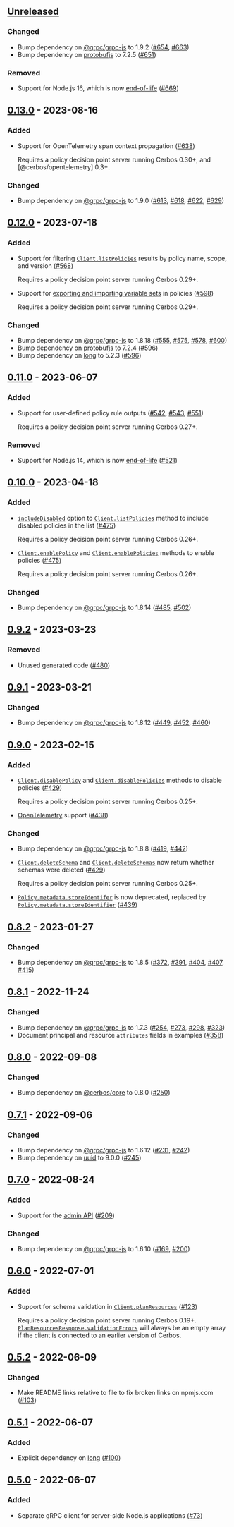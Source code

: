 ## [Unreleased]

### Changed

- Bump dependency on [@grpc/grpc-js](https://github.com/grpc/grpc-node) to 1.9.2 ([#654](https://github.com/cerbos/cerbos-sdk-javascript/pull/654), [#663](https://github.com/cerbos/cerbos-sdk-javascript/pull/663))
- Bump dependency on [protobufjs](https://github.com/protobufjs/protobuf.js) to 7.2.5 ([#651](https://github.com/cerbos/cerbos-sdk-javascript/pull/651))

### Removed

- Support for Node.js 16, which is now [end-of-life](https://github.com/nodejs/release#end-of-life-releases) ([#669](https://github.com/cerbos/cerbos-sdk-javascript/pull/669))

## [0.13.0] - 2023-08-16

### Added

- Support for OpenTelemetry span context propagation ([#638](https://github.com/cerbos/cerbos-sdk-javascript/pull/638))

  Requires a policy decision point server running Cerbos 0.30+, and [@cerbos/opentelemetry] 0.3+.

### Changed

- Bump dependency on [@grpc/grpc-js](https://github.com/grpc/grpc-node) to 1.9.0 ([#613](https://github.com/cerbos/cerbos-sdk-javascript/pull/613), [#618](https://github.com/cerbos/cerbos-sdk-javascript/pull/618), [#622](https://github.com/cerbos/cerbos-sdk-javascript/pull/622), [#629](https://github.com/cerbos/cerbos-sdk-javascript/pull/629))

## [0.12.0] - 2023-07-18

### Added

- Support for filtering [`Client.listPolicies`](../../docs/core.client.listpolicies.md) results by policy name, scope, and version ([#568](https://github.com/cerbos/cerbos-sdk-javascript/pull/568))

  Requires a policy decision point server running Cerbos 0.29+.

- Support for [exporting and importing variable sets](https://docs.cerbos.dev/cerbos/latest/policies/variables.html) in policies ([#598](https://github.com/cerbos/cerbos-sdk-javascript/pull/598))

  Requires a policy decision point server running Cerbos 0.29+.

### Changed

- Bump dependency on [@grpc/grpc-js](https://github.com/grpc/grpc-node) to 1.8.18 ([#555](https://github.com/cerbos/cerbos-sdk-javascript/pull/555), [#575](https://github.com/cerbos/cerbos-sdk-javascript/pull/575), [#578](https://github.com/cerbos/cerbos-sdk-javascript/pull/578), [#600](https://github.com/cerbos/cerbos-sdk-javascript/pull/600))
- Bump dependency on [protobufjs](https://github.com/protobufjs/protobuf.js) to 7.2.4 ([#596](https://github.com/cerbos/cerbos-sdk-javascript/pull/596))
- Bump dependency on [long](https://github.com/dcodeIO/long.js) to 5.2.3 ([#596](https://github.com/cerbos/cerbos-sdk-javascript/pull/596))

## [0.11.0] - 2023-06-07

### Added

- Support for user-defined policy rule outputs ([#542](https://github.com/cerbos/cerbos-sdk-javascript/pull/542), [#543](https://github.com/cerbos/cerbos-sdk-javascript/pull/543), [#551](https://github.com/cerbos/cerbos-sdk-javascript/pull/551))

  Requires a policy decision point server running Cerbos 0.27+.

### Removed

- Support for Node.js 14, which is now [end-of-life](https://github.com/nodejs/release#end-of-life-releases) ([#521](https://github.com/cerbos/cerbos-sdk-javascript/pull/521))

## [0.10.0] - 2023-04-18

### Added

- [`includeDisabled`](../../docs/core.listpoliciesrequest.includedisabled.md) option to [`Client.listPolicies`](../../docs/core.client.listpolicies.md) method to include disabled policies in the list ([#475](https://github.com/cerbos/cerbos-sdk-javascript/pull/475))

  Requires a policy decision point server running Cerbos 0.26+.

- [`Client.enablePolicy`](../../docs/core.client.enablepolicy.md) and [`Client.enablePolicies`](../../docs/core.client.enablepolicies.md) methods to enable policies ([#475](https://github.com/cerbos/cerbos-sdk-javascript/pull/475))

  Requires a policy decision point server running Cerbos 0.26+.

### Changed

- Bump dependency on [@grpc/grpc-js](https://github.com/grpc/grpc-node) to 1.8.14 ([#485](https://github.com/cerbos/cerbos-sdk-javascript/pull/485), [#502](https://github.com/cerbos/cerbos-sdk-javascript/pull/502))

## [0.9.2] - 2023-03-23

### Removed

- Unused generated code ([#480](https://github.com/cerbos/cerbos-sdk-javascript/pull/480))

## [0.9.1] - 2023-03-21

### Changed

- Bump dependency on [@grpc/grpc-js](https://github.com/grpc/grpc-node) to 1.8.12 ([#449](https://github.com/cerbos/cerbos-sdk-javascript/pull/449), [#452](https://github.com/cerbos/cerbos-sdk-javascript/pull/452), [#460](https://github.com/cerbos/cerbos-sdk-javascript/pull/460))

## [0.9.0] - 2023-02-15

### Added

- [`Client.disablePolicy`](../../docs/core.client.disablepolicy.md) and [`Client.disablePolicies`](../../docs/core.client.disablepolicies.md) methods to disable policies ([#429](https://github.com/cerbos/cerbos-sdk-javascript/pull/429))

  Requires a policy decision point server running Cerbos 0.25+.

- [OpenTelemetry](https://opentelemetry.io) support ([#438](https://github.com/cerbos/cerbos-sdk-javascript/pull/438))

### Changed

- Bump dependency on [@grpc/grpc-js](https://github.com/grpc/grpc-node) to 1.8.8 ([#419](https://github.com/cerbos/cerbos-sdk-javascript/pull/419), [#442](https://github.com/cerbos/cerbos-sdk-javascript/pull/442))
- [`Client.deleteSchema`](../../docs/core.client.deleteschema.md) and [`Client.deleteSchemas`](../../docs/core.client.deleteschemas.md) now return whether schemas were deleted ([#429](https://github.com/cerbos/cerbos-sdk-javascript/pull/429))

  Requires a policy decision point server running Cerbos 0.25+.

- [`Policy.metadata.storeIdentifer`](../../docs/core.policymetadata.storeidentifer.md) is now deprecated, replaced by [`Policy.metadata.storeIdentifier`](../../docs/core.policymetadata.storeidentifier.md) ([#439](https://github.com/cerbos/cerbos-sdk-javascript/pull/439))

## [0.8.2] - 2023-01-27

### Changed

- Bump dependency on [@grpc/grpc-js](https://github.com/grpc/grpc-node) to 1.8.5 ([#372](https://github.com/cerbos/cerbos-sdk-javascript/pull/372), [#391](https://github.com/cerbos/cerbos-sdk-javascript/pull/391), [#404](https://github.com/cerbos/cerbos-sdk-javascript/pull/404), [#407](https://github.com/cerbos/cerbos-sdk-javascript/pull/407), [#415](https://github.com/cerbos/cerbos-sdk-javascript/pull/415))

## [0.8.1] - 2022-11-24

### Changed

- Bump dependency on [@grpc/grpc-js](https://github.com/grpc/grpc-node) to 1.7.3 ([#254](https://github.com/cerbos/cerbos-sdk-javascript/pull/254), [#273](https://github.com/cerbos/cerbos-sdk-javascript/pull/273), [#298](https://github.com/cerbos/cerbos-sdk-javascript/pull/298), [#323](https://github.com/cerbos/cerbos-sdk-javascript/pull/323))
- Document principal and resource `attributes` fields in examples ([#358](https://github.com/cerbos/cerbos-sdk-javascript/pull/358))

## [0.8.0] - 2022-09-08

### Changed

- Bump dependency on [@cerbos/core](../core/README.md) to 0.8.0 ([#250](https://github.com/cerbos/cerbos-sdk-javascript/pull/250))

## [0.7.1] - 2022-09-06

### Changed

- Bump dependency on [@grpc/grpc-js](https://github.com/grpc/grpc-node) to 1.6.12 ([#231](https://github.com/cerbos/cerbos-sdk-javascript/pull/231), [#242](https://github.com/cerbos/cerbos-sdk-javascript/pull/242))
- Bump dependency on [uuid](https://github.com/uuidjs/uuid) to 9.0.0 ([#245](https://github.com/cerbos/cerbos-sdk-javascript/pull/245))

## [0.7.0] - 2022-08-24

### Added

- Support for the [admin API](https://docs.cerbos.dev/cerbos/latest/api/admin_api.html) ([#209](https://github.com/cerbos/cerbos-sdk-javascript/pull/209))

### Changed

- Bump dependency on [@grpc/grpc-js](https://github.com/grpc/grpc-node) to 1.6.10 ([#169](https://github.com/cerbos/cerbos-sdk-javascript/pull/169), [#200](https://github.com/cerbos/cerbos-sdk-javascript/pull/200))

## [0.6.0] - 2022-07-01

### Added

- Support for schema validation in [`Client.planResources`](../../docs/core.client.planresources.md) ([#123](https://github.com/cerbos/cerbos-sdk-javascript/pull/123))

  Requires a policy decision point server running Cerbos 0.19+.
  [`PlanResourcesResponse.validationErrors`](../../docs/core.planresourcesresponsebase.validationerrors.md) will always be an empty array if the client is connected to an earlier version of Cerbos.

## [0.5.2] - 2022-06-09

### Changed

- Make README links relative to file to fix broken links on npmjs.com ([#103](https://github.com/cerbos/cerbos-sdk-javascript/pull/103))

## [0.5.1] - 2022-06-07

### Added

- Explicit dependency on [long](https://www.npmjs.com/package/long) ([#100](https://github.com/cerbos/cerbos-sdk-javascript/pull/100))

## [0.5.0] - 2022-06-07

### Added

- Separate gRPC client for server-side Node.js applications ([#73](https://github.com/cerbos/cerbos-sdk-javascript/pull/73))

[unreleased]: https://github.com/cerbos/cerbos-sdk-javascript/compare/@cerbos/grpc@0.13.0...HEAD
[0.13.0]: https://github.com/cerbos/cerbos-sdk-javascript/compare/@cerbos/grpc@0.12.0...@cerbos/grpc@0.13.0
[0.12.0]: https://github.com/cerbos/cerbos-sdk-javascript/compare/@cerbos/grpc@0.11.0...@cerbos/grpc@0.12.0
[0.11.0]: https://github.com/cerbos/cerbos-sdk-javascript/compare/@cerbos/grpc@0.10.0...@cerbos/grpc@0.11.0
[0.10.0]: https://github.com/cerbos/cerbos-sdk-javascript/compare/@cerbos/grpc@0.9.2...@cerbos/grpc@0.10.0
[0.9.2]: https://github.com/cerbos/cerbos-sdk-javascript/compare/@cerbos/grpc@0.9.1...@cerbos/grpc@0.9.2
[0.9.1]: https://github.com/cerbos/cerbos-sdk-javascript/compare/@cerbos/grpc@0.9.0...@cerbos/grpc@0.9.1
[0.9.0]: https://github.com/cerbos/cerbos-sdk-javascript/compare/@cerbos/grpc@0.8.2...@cerbos/grpc@0.9.0
[0.8.2]: https://github.com/cerbos/cerbos-sdk-javascript/compare/@cerbos/grpc@0.8.1...@cerbos/grpc@0.8.2
[0.8.1]: https://github.com/cerbos/cerbos-sdk-javascript/compare/@cerbos/grpc@0.8.0...@cerbos/grpc@0.8.1
[0.8.0]: https://github.com/cerbos/cerbos-sdk-javascript/compare/@cerbos/grpc@0.7.1...@cerbos/grpc@0.8.0
[0.7.1]: https://github.com/cerbos/cerbos-sdk-javascript/compare/@cerbos/grpc@0.7.0...@cerbos/grpc@0.7.1
[0.7.0]: https://github.com/cerbos/cerbos-sdk-javascript/compare/@cerbos/grpc@0.6.0...@cerbos/grpc@0.7.0
[0.6.0]: https://github.com/cerbos/cerbos-sdk-javascript/compare/@cerbos/grpc@0.5.2...@cerbos/grpc@0.6.0
[0.5.2]: https://github.com/cerbos/cerbos-sdk-javascript/compare/@cerbos/grpc@0.5.1...@cerbos/grpc@0.5.2
[0.5.1]: https://github.com/cerbos/cerbos-sdk-javascript/compare/@cerbos/grpc@0.5.0...@cerbos/grpc@0.5.1
[0.5.0]: https://github.com/cerbos/cerbos-sdk-javascript/compare/138ce112e6b775902ddd3791faa8a763dad8614f...@cerbos/grpc@0.5.0
